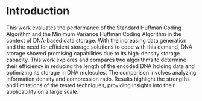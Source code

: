 # Introduction

This work evaluates the performance of the Standard Huffman Coding Algorithm and the Minimum
Variance Huffman Coding Algorithm in the context
of DNA-based data storage. With the increasing data
generation and the need for efficient storage solutions to cope with this demand, DNA storage showed
promising capabilities due to its high-density storage
capacity. This work explores and compares two
algorithms to determine their efficiency in reducing
the length of the encoded DNA holding data and optimizing its storage in DNA molecules. The comparison
involves analyzing information density and compression ratio. Results highlight the strengths and limitations of the tested techniques, providing insights into
their applicability on a large scale.
